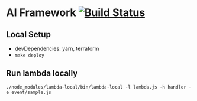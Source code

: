 # AI Framework [![Build Status](https://travis-ci.org/hackerati/skills-framework-test.svg?branch=master)](https://travis-ci.org/hackerati/skills-framework-test)

## Local Setup

- devDependencies: yarn, terraform
- `make deploy`

## Run lambda locally
`./node_modules/lambda-local/bin/lambda-local -l lambda.js -h handler -e event/sample.js`
